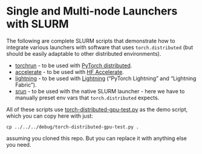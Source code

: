 # Single and Multi-node Launchers with SLURM

The following are complete SLURM scripts that demonstrate how to integrate various launchers with software that uses `torch.distributed` (but should be easily adaptable to other distributed environments).

- [torchrun](torchrun-launcher.slurm) - to be used with [PyTorch distributed](https://github.com/pytorch/pytorch).
- [accelerate](accelerate-launcher.slurm) - to be used with [HF Accelerate](https://github.com/huggingface/accelerate).
- [lightning](lightning-launcher.slurm) - to be used with [Lightning](https://lightning.ai/) (“PyTorch Lightning” and “Lightning Fabric”).
- [srun](srun-launcher.slurm) - to be used with the native SLURM launcher - here we have to manually preset env vars that `torch.distributed` expects.

All of these scripts use [torch-distributed-gpu-test.py](../../../debug/torch-distributed-gpu-test.py) as the demo script, which you can copy here with just:
```
cp ../../../debug/torch-distributed-gpu-test.py .
```
assuming you cloned this repo. But you can replace it with anything else you need.
